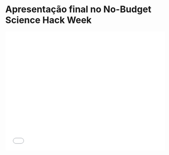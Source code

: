 
# Apresentação final no No-Budget Science Hack Week

<embed src="./assets/pres_hack_week.pdf" width="500" height="375" 
 type="application/pdf">